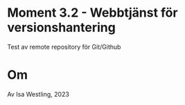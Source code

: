 # Moment 3.2 - Webbtjänst för versionshantering
Test av remote repository för Git/Github

# Om
Av Isa Westling, 2023